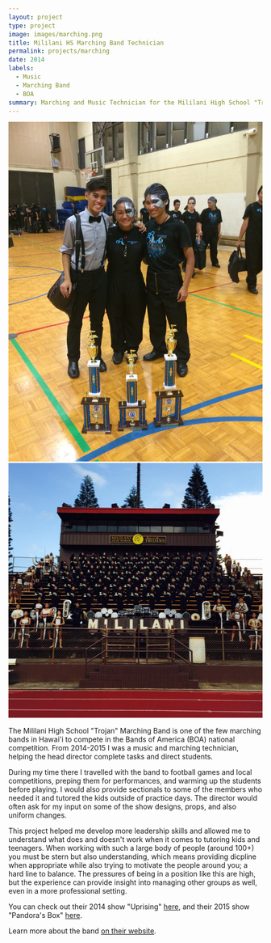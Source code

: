 ```yaml
---
layout: project
type: project
image: images/marching.png
title: Mililani HS Marching Band Technician
permalink: projects/marching
date: 2014
labels:
  - Music
  - Marching Band
  - BOA
summary: Marching and Music Technician for the Mililani High School "Trojan" Marching Band.
---
```

<div class="ui medium rounded images">
  <img class="ui image" src="../images/marching2.jpg">
  <img class="ui image" src="../images/marching3.jpg">
</div>

The Mililani High School "Trojan" Marching Band is one of the few marching bands in Hawai'i to compete in the Bands of America (BOA) national competition. From 2014-2015 I was a music and marching technician, helping the head director complete tasks and direct students.

During my time there I travelled with the band to football games and local competitions, preping them for performances, and warming up the students before playing. I would also provide sectionals to some of the members who needed it and tutored the kids outside of practice days. The director would often ask for my input on some of the show designs, props, and also uniform changes. 

This project helped me develop more leadership skills and allowed me to understand what does and doesn't work when it comes to tutoring kids and teenagers. When working with such a large body of people (around 100+) you must be stern but also understanding, which means providing dicpline when appropriate while also trying to motivate the people around you; a hard line to balance. The pressures of being in a position like this are high, but the experience can provide insight into managing other groups as well, even in a more professional setting.

You can check out their 2014 show "Uprising" [here](https://youtu.be/4nNnZ9TMYiQ), and their 2015 show "Pandora's Box" [here](https://youtu.be/4RzY2tduelY).

Learn more about the band [on their website](http://www.mhsmarching.org).

